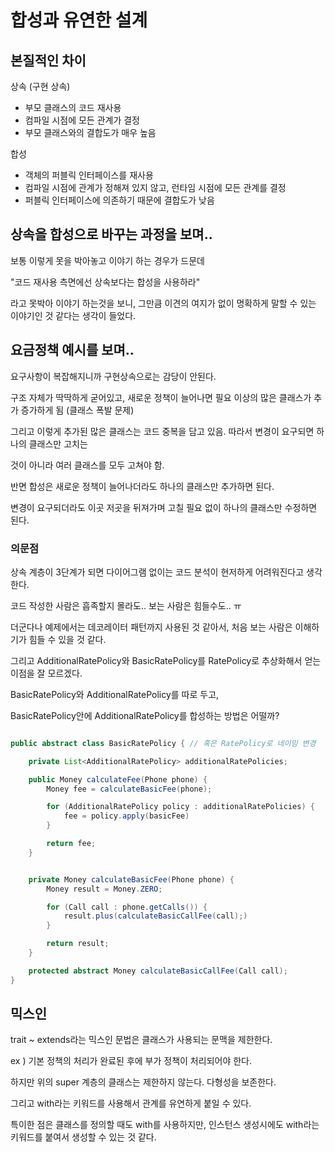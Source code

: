 # 합성과 유연한 설계

## 본질적인 차이

상속 (구현 상속)

- 부모 클래스의 코드 재사용
- 컴파일 시점에 모든 관계가 결정
- 부모 클래스와의 결합도가 매우 높음

합성 

- 객체의 퍼블릭 인터페이스를 재사용
- 컴파일 시점에 관계가 정해져 있지 않고, 런타임 시점에 모든 관계를 결정
- 퍼블릭 인터페이스에 의존하기 때문에 결합도가 낮음


## 상속을 합성으로 바꾸는 과정을 보며..

보통 이렇게 못을 박아놓고 이야기 하는 경우가 드문데

"코드 재사용 측면에선 상속보다는 합성을 사용하라"

라고 못박아 이야기 하는것을 보니, 그만큼 이견의 여지가 없이 명확하게 말할 수 있는 이야기인 것 같다는 생각이 들었다.


## 요금정책 예시를 보며..

요구사항이 복잡해지니까 구현상속으로는 감당이 안된다.

구조 자체가 딱딱하게 굳어있고, 새로운 정책이 늘어나면 필요 이상의 많은 클래스가 추가 증가하게 됨 (클래스 폭발 문제)

그리고 이렇게 추가된 많은 클래스는 코드 중복을 담고 있음. 따라서 변경이 요구되면 하나의 클래스만 고치는 

것이 아니라 여러 클래스를 모두 고쳐야 함.

반면 합성은 새로운 정책이 늘어나더라도 하나의 클래스만 추가하면 된다.

변경이 요구되더라도 이곳 저곳을 뒤져가며 고칠 필요 없이 하나의 클래스만 수정하면 된다.


### 의문점

상속 계층이 3단계가 되면 다이어그램 없이는 코드 분석이 현저하게 어려워진다고 생각한다.

코드 작성한 사람은 흡족할지 몰라도.. 보는 사람은 힘들수도.. ㅠ

더군다나 예제에서는 데코레이터 패턴까지 사용된 것 같아서, 처음 보는 사람은 이해하기가 힘들 수 있을 것 같다.

그리고 AdditionalRatePolicy와 BasicRatePolicy를 RatePolicy로 추상화해서 얻는 이점을 잘 모르겠다.

BasicRatePolicy와 AdditionalRatePolicy를 따로 두고,

BasicRatePolicy안에 AdditionalRatePolicy를 합성하는 방법은 어떨까?

```java

public abstract class BasicRatePolicy { // 혹은 RatePolicy로 네이밍 변경

    private List<AdditionalRatePolicy> additionalRatePolicies;

    public Money calculateFee(Phone phone) {
        Money fee = calculateBasicFee(phone);

        for (AdditionalRatePolicy policy : additionalRatePolicies) {
            fee = policy.apply(basicFee)
        }

        return fee;
    }


    private Money calculateBasicFee(Phone phone) {
        Money result = Money.ZERO; 

        for (Call call : phone.getCalls()) {
            result.plus(calculateBasicCallFee(call);)
        }

        return result;
    }

    protected abstract Money calculateBasicCallFee(Call call);
}

```


## 믹스인 

trait ~ extends라는 믹스인 문법은 클래스가 사용되는 문맥을 제한한다.

ex ) 기본 정책의 처리가 완료된 후에 부가 정책이 처리되어야 한다.

하지만 위의 super 계층의 클래스는 제한하지 않는다. 다형성을 보존한다.

그리고 with라는 키워드를 사용해서 관계를 유연하게 붙일 수 있다.

특이한 점은 클래스를 정의할 때도 with를 사용하지만, 인스턴스 생성시에도 with라는 키워드를 붙여서 생성할 수 있는 것 같다.
